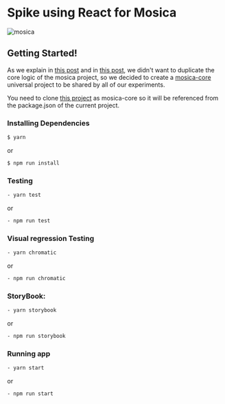 # Spike using React for Mosica

![mosica][mosica]

## Getting Started!

As we explain in [this post](https://medium.com/coding-stones/experimentos-con-angularjs-y-arquitectura-hexagonal-b6fc489df0ef) and in [this post](https://medium.com/coding-stones/experimento-con-ionic-2-y-arquitectura-hexagonal-434320a64293), 
we didn't want to duplicate the core logic of the mosica project, so we decided to create a [mosica-core](https://github.com/codingstones/mosica-core) universal project to be shared by all of our experiments.

You need to clone [this project](https://github.com/codingstones/mosica-core) as mosica-core so it will be referenced from the package.json of the current project.

### Installing Dependencies
``` bash
$ yarn 
```
or
``` bash
$ npm run install
```

### Testing
``` bash
- yarn test
```
or
``` bash
- npm run test
```


### Visual regression Testing
``` bash
- yarn chromatic
```

or
``` bash
- npm run chromatic
```


### StoryBook:
``` bash
- yarn storybook
```

or
``` bash
- npm run storybook
```


### Running app
``` bash
- yarn start
```
or 
``` bash
- npm run start
```

[mosica]: ./art/mosica.gif
